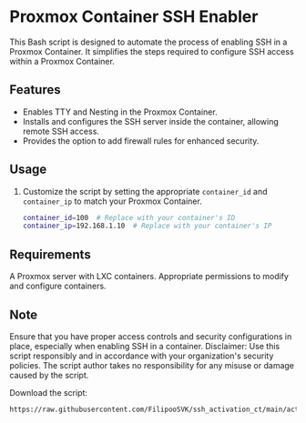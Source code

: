 # Proxmox Container SSH Enabler

This Bash script is designed to automate the process of enabling SSH in a Proxmox Container. It simplifies the steps required to configure SSH access within a Proxmox Container.

## Features

- Enables TTY and Nesting in the Proxmox Container.
- Installs and configures the SSH server inside the container, allowing remote SSH access.
- Provides the option to add firewall rules for enhanced security.

## Usage

1. Customize the script by setting the appropriate `container_id` and `container_ip` to match your Proxmox Container.
   
   ```bash
   container_id=100  # Replace with your container's ID
   container_ip=192.168.1.10  # Replace with your container's IP


## Requirements
A Proxmox server with LXC containers.
Appropriate permissions to modify and configure containers.

## Note
Ensure that you have proper access controls and security configurations in place, especially when enabling SSH in a container.
Disclaimer: Use this script responsibly and in accordance with your organization's security policies. The script author takes no responsibility for any misuse or damage caused by the script.

Download the script: 

  ```bash
https://raw.githubusercontent.com/FilipooSVK/ssh_activation_ct/main/activate_ssh.sh
